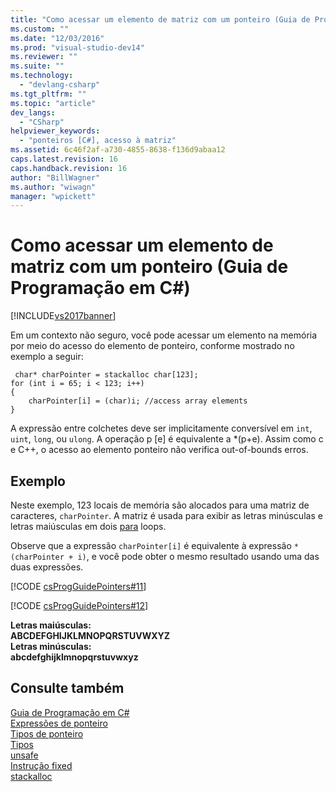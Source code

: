 ```yaml
---
title: "Como acessar um elemento de matriz com um ponteiro (Guia de Programa&#231;&#227;o em C#) | Microsoft Docs"
ms.custom: ""
ms.date: "12/03/2016"
ms.prod: "visual-studio-dev14"
ms.reviewer: ""
ms.suite: ""
ms.technology: 
  - "devlang-csharp"
ms.tgt_pltfrm: ""
ms.topic: "article"
dev_langs: 
  - "CSharp"
helpviewer_keywords: 
  - "ponteiros [C#], acesso à matriz"
ms.assetid: 6c46f2af-a730-4855-8638-f136d9abaa12
caps.latest.revision: 16
caps.handback.revision: 16
author: "BillWagner"
ms.author: "wiwagn"
manager: "wpickett"
---
```

# Como acessar um elemento de matriz com um ponteiro (Guia de Programa&#231;&#227;o em C#)
[!INCLUDE[vs2017banner](../../../csharp/includes/vs2017banner.md)]

Em um contexto não seguro, você pode acessar um elemento na memória por meio do acesso do elemento de ponteiro, conforme mostrado no exemplo a seguir:  
  
```  
 char* charPointer = stackalloc char[123];  
for (int i = 65; i < 123; i++)  
{  
    charPointer[i] = (char)i; //access array elements  
}  
```  
  
 A expressão entre colchetes deve ser implicitamente conversível em `int`, `uint`, `long`, ou `ulong`.  A operação p \[e\] é equivalente a \*\(p\+e\).  Assim como c e C\+\+, o acesso ao elemento ponteiro não verifica out\-of\-bounds erros.  
  
## Exemplo  
 Neste exemplo, 123 locais de memória são alocados para uma matriz de caracteres, `charPointer`.  A matriz é usada para exibir as letras minúsculas e letras maiúsculas em dois  [para](../../../csharp/language-reference/keywords/for.md) loops.  
  
 Observe que a expressão `charPointer[i]` é equivalente à expressão `*(charPointer + i)`, e você pode obter o mesmo resultado usando uma das duas expressões.  
  
 [!CODE [csProgGuidePointers#11](../CodeSnippet/VS_Snippets_VBCSharp/csProgGuidePointers#11)]  
  
 [!CODE [csProgGuidePointers#12](../CodeSnippet/VS_Snippets_VBCSharp/csProgGuidePointers#12)]  
  
  **Letras maiúsculas:**  
**ABCDEFGHIJKLMNOPQRSTUVWXYZ**  
**Letras minúsculas:**  
**abcdefghijklmnopqrstuvwxyz**   
## Consulte também  
 [Guia de Programação em C\#](../../../csharp/programming-guide/index.md)   
 [Expressões de ponteiro](../../../csharp/programming-guide/unsafe-code-pointers/pointer-expressions.md)   
 [Tipos de ponteiro](../../../csharp/programming-guide/unsafe-code-pointers/pointer-types.md)   
 [Tipos](../../../csharp/language-reference/keywords/types.md)   
 [unsafe](../../../csharp/language-reference/keywords/unsafe.md)   
 [Instrução fixed](../../../csharp/language-reference/keywords/fixed-statement.md)   
 [stackalloc](../../../csharp/language-reference/keywords/stackalloc.md)